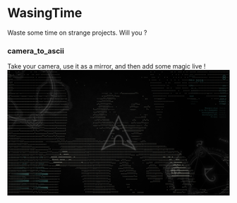 # WasingTime
Waste some time on strange projects. Will you ? 

### camera_to_ascii
Take your camera, use it as a mirror, and then add some magic live ! 
![Alt text](camera_to_ascii/camera_to_ascii.png "Sample camera_to_ascii.py")
